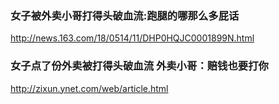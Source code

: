 ### 女子被外卖小哥打得头破血流:跑腿的哪那么多屁话
http://news.163.com/18/0514/11/DHP0HQJC0001899N.html
### 女子点了份外卖被打得头破血流 外卖小哥：赔钱也要打你
http://zixun.ynet.com/web/article.html